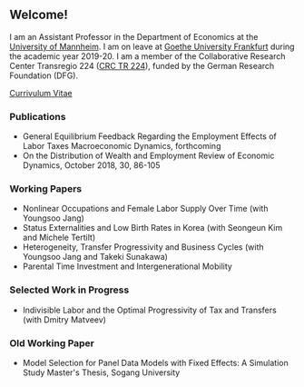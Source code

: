 ## Welcome!

I am an Assistant Professor in the Department of Economics at the [University of Mannheim](https://www.vwl.uni-mannheim.de/en/). I am on leave at [Goethe University Frankfurt](https://www.wiwi.uni-frankfurt.de/en/departments/money-and-macroeconomics/home.html) during the academic year 2019-20. I am a member of the Collaborative Research Center Transregio 224 ([CRC TR 224](https://www.crctr224.de/en/about)), funded by the German Research Foundation (DFG).

[Currivulum Vitae](https://drive.google.com/open?id=1V89PqGcu1u-_4Zy0TVzXnegBO8EEkdlK)

### Publications
- General Equilibrium Feedback Regarding the Employment Effects of Labor Taxes
Macroeconomic Dynamics, forthcoming
- On the Distribution of Wealth and Employment
Review of Economic Dynamics, October 2018, 30, 86-105

### Working Papers
- Nonlinear Occupations and Female Labor Supply Over Time (with Youngsoo Jang)
- Status Externalities and Low Birth Rates in Korea (with Seongeun Kim and Michele Tertilt)
- Heterogeneity, Transfer Progressivity and Business Cycles (with Youngsoo Jang and Takeki Sunakawa)
- Parental Time Investment and Intergenerational Mobility

### Selected Work in Progress
- Indivisible Labor and the Optimal Progressivity of Tax and Transfers (with Dmitry Matveev)

### Old Working Paper
- Model Selection for Panel Data Models with Fixed Effects: A Simulation Study
Master's Thesis, Sogang University



